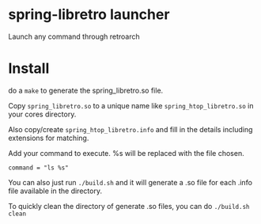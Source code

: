# spring-libretro launcher

Launch any command through retroarch

# Install

do a `make` to generate the spring_libretro.so file.

Copy `spring_libretro.so` to a unique name like `spring_htop_libretro.so` in your cores directory.

Also copy/create `spring_htop_libretro.info` and fill in the details including extensions for matching.

Add your command to execute. %s will be replaced with the file chosen.

    command = "ls %s"

You can also just run `./build.sh` and it will generate a .so file for each .info file available in the directory.

To quickly clean the directory of generate .so files, you can do `./build.sh clean`
